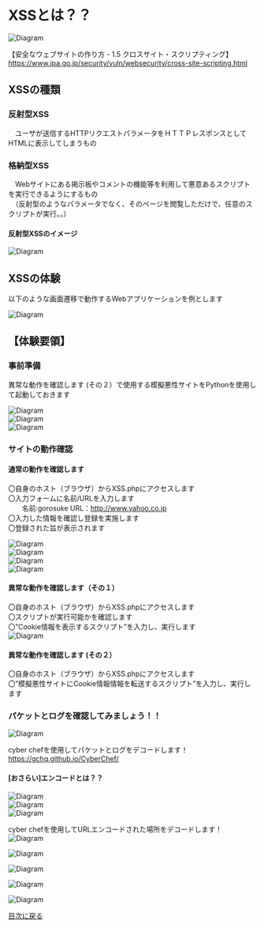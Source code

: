# XSSとは？？<br>
 ![Diagram](./images/XSS/xss-1.jpg)<br>

【安全なウェブサイトの作り方 - 1.5 クロスサイト・スクリプティング】<br>
 https://www.ipa.go.jp/security/vuln/websecurity/cross-site-scripting.html

## XSSの種類<br>
 ### 反射型XSS
　ユーザが送信するHTTPリクエストパラメータをＨＴＴＰレスポンスとしてHTMLに表示してしまうもの<br>
 ### 格納型XSS
　Webサイトにある掲示板やコメントの機能等を利用して悪意あるスクリプトを実行できるようにするもの<br>
　（反射型のようなパラメータでなく、そのページを閲覧しただけで、任意のスクリプトが実行。。）<br>

 #### 反射型XSSのイメージ<br>
 ![Diagram](./images/XSS/xss-3.jpg)<br>

## XSSの体験<br>
以下のような画面遷移で動作するWebアプリケーションを例とします<br>

 ![Diagram](./images/XSS/xss-4.jpg)<br>


## 【体験要領】

### 事前準備<br>
異常な動作を確認します (その２）で使用する模擬悪性サイトをPythonを使用して起動しておきます<br>

![Diagram](./images/XSS/xss-5.jpg)<br>
![Diagram](./images/XSS/xss-6.jpg)<br>
![Diagram](./images/XSS/xss-6.jpg)<br>

### サイトの動作確認<br>

#### 通常の動作を確認します <br>
〇自身のホスト（ブラウザ）からXSS.phpにアクセスします<br>
〇入力フォームに名前/URLを入力します<br>
　　名前:gorosuke  URL：http://www.yahoo.co.jp<br>
〇入力した情報を確認し登録を実施します<br>
〇登録された旨が表示されます<br>

![Diagram](./images/xss-8.jpg)<br>
![Diagram](./images/xss-9.jpg)<br>
![Diagram](./images/xss-10.jpg)<br>
![Diagram](./images/xss-11.jpg)<br>


#### 異常な動作を確認します（その１）<br>
〇自身のホスト（ブラウザ）からXSS.phpにアクセスします<br>
〇スクリプトが実行可能かを確認します<br>
〇”Cookie情報を表示するスクリプト”を入力し、実行します<br>
![Diagram](./images/xss-12.jpg)<br>



#### 異常な動作を確認します (その２）<br>

〇自身のホスト（ブラウザ）からXSS.phpにアクセスします<br>
〇”模擬悪性サイトにCookie情報情報を転送するスクリプト”を入力し、実行します<br>




### パケットとログを確認してみましょう！！<br>
![Diagram](./images/xss-22.jpg)<br>

cyber chefを使用してパケットとログをデコードします！<br>
https://gchq.github.io/CyberChef/<br>

#### [おさらい]エンコードとは？？<br>

![Diagram](./images/xss-27.jpg)<br>
![Diagram](./images/xss-28.jpg)<br>
![Diagram](./images/xss-29.jpg)<br>

cyber chefを使用してURLエンコードされた場所をデコードします！<br>
![Diagram](./images/xss-23.jpg)<br>

![Diagram](./images/xss-24.jpg)<br>

![Diagram](./images/xss-25.jpg)<br>

![Diagram](./images/xss-26.jpg)<br>


![Diagram](./images/xss-30.jpg)<br>

[目次に戻る](./README.md) <br>


